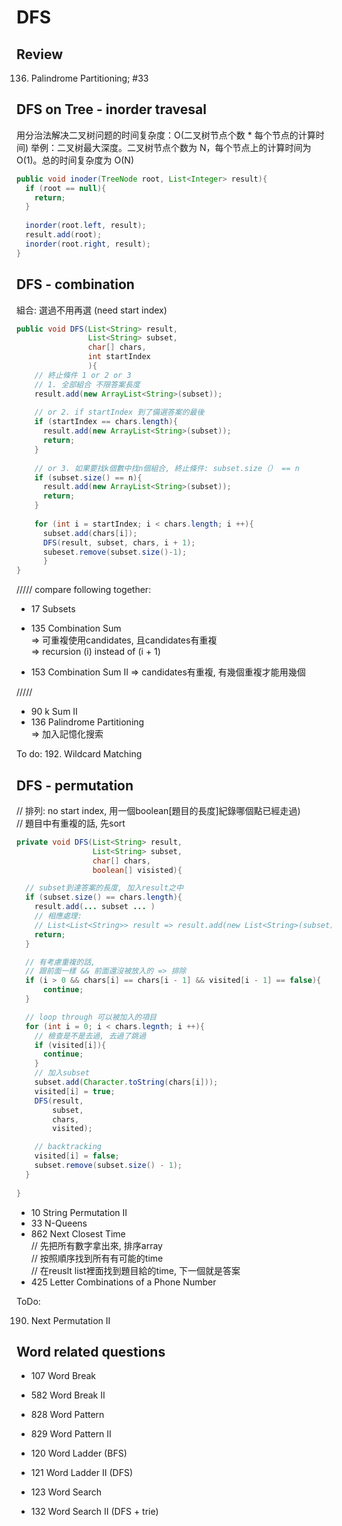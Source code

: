 # DFS 
## Review
136. Palindrome Partitioning; #33

## DFS on Tree - inorder travesal
用分治法解决二叉树问题的时间复杂度：O(二叉树节点个数 * 每个节点的计算时间)
举例：二叉树最大深度。二叉树节点个数为 N，每个节点上的计算时间为 O(1)。总的时间复杂度为 O(N)

```java
public void inoder(TreeNode root, List<Integer> result){
  if (root == null){
    return;
  }
  
  inorder(root.left, result);
  result.add(root);
  inorder(root.right, result);
}
```
## DFS - combination
組合: 選過不用再選 (need start index)

``` java
public void DFS(List<String> result,
                List<String> subset,
                char[] chars,
                int startIndex
                ){
    // 終止條件 1 or 2 or 3
    // 1. 全部組合 不限答案長度
    result.add(new ArrayList<String>(subset));
    
    // or 2. if startIndex 到了備選答案的最後
    if (startIndex == chars.length){
      result.add(new ArrayList<String>(subset));
      return;
    }
    
    // or 3. 如果要找k個數中找n個組合, 終止條件: subset.size（） == n
    if (subset.size() == n){
      result.add(new ArrayList<String>(subset));
      return;
    }
    
    for (int i = startIndex; i < chars.length; i ++){
      subset.add(chars[i]);
      DFS(result, subset, chars, i + 1);
      subeset.remove(subset.size()-1);
      }
}

```
///// compare following together:
* 17 Subsets

* 135 Combination Sum </br>
=> 可重複使用candidates, 且candidates有重複 </br>
=> recursion (i) instead of (i + 1) </br>

* 153 Combination Sum II
=> candidates有重複, 有幾個重複才能用幾個 </br>

/////
* 90 k Sum II  </br>
* 136 Palindrome Partitioning </br>
=> 加入記憶化搜索 </br>

To do:
192. Wildcard Matching


## DFS - permutation
// 排列: no start index, 用一個boolean[題目的長度]紀錄哪個點已經走過) </br>
// 題目中有重複的話, 先sort

```java
private void DFS(List<String> result,
                 List<String> subset,
                 char[] chars,
                 boolean[] visisted){

  // subset到達答案的長度, 加入result之中
  if (subset.size() == chars.length){
    result.add(... subset ... )
    // 相應處理: 
    // List<List<String>> result => result.add(new List<String>(subset));
    return;
  }

  // 有考慮重複的話,
  // 跟前面一樣 && 前面還沒被放入的 => 排除
  if (i > 0 && chars[i] == chars[i - 1] && visited[i - 1] == false){
      continue;
  }

  // loop through 可以被加入的項目
  for (int i = 0; i < chars.legnth; i ++){
    // 檢查是不是去過, 去過了跳過
    if (visited[i]){
      continue;
    }
    // 加入subset
    subset.add(Character.toString(chars[i]));
    visited[i] = true;
    DFS(result,
        subset,
        chars,
        visited);

    // backtracking
    visited[i] = false;
    subset.remove(subset.size() - 1);
  }
  
}
``` 
* 10 String Permutation II
* 33 N-Queens
* 862 Next Closest Time </br>
// 先把所有數字拿出來, 排序array </br>
// 按照順序找到所有有可能的time </br>
// 在reuslt list裡面找到題目給的time, 下一個就是答案 </br>
* 425 Letter Combinations of a Phone Number

ToDo: 

190. Next Permutation II

## Word related questions
* 107 Word Break
* 582 Word Break II

* 828 Word Pattern
* 829 Word Pattern II

* 120 Word Ladder (BFS)
* 121 Word Ladder II (DFS)

* 123 Word Search
* 132 Word Search II (DFS + trie)


